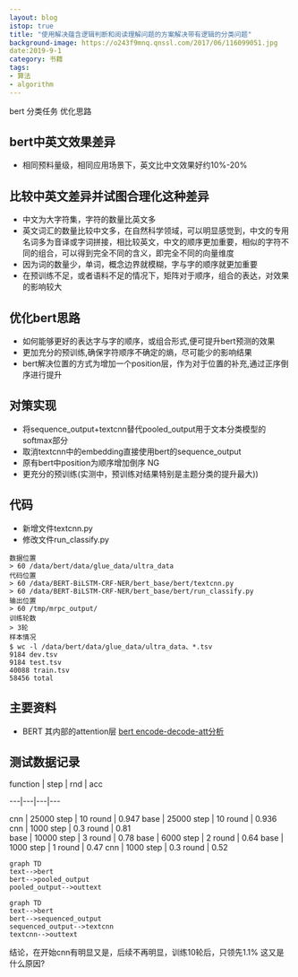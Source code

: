 ```yaml
--- 
layout: blog 
istop: true
title: "使用解决蕴含逻辑判断和阅读理解问题的方案解决带有逻辑的分类问题"
background-image: https://o243f9mnq.qnssl.com/2017/06/116099051.jpg
date:2019-9-1
category: 书籍
tags:
- 算法
- algorithm
---
```


bert 分类任务 优化思路


## bert中英文效果差异
- 相同预料量级，相同应用场景下，英文比中文效果好约10%-20%

## 比较中英文差异并试图合理化这种差异
- 中文为大字符集，字符的数量比英文多
- 英文词汇的数量比较中文多，在自然科学领域，可以明显感觉到，中文的专用名词多为音译或字词拼接，相比较英文，中文的顺序更加重要，相似的字符不同的组合，可以得到完全不同的含义，即完全不同的向量维度
- 因为词的数量少，单词，概念边界就模糊，字与字的顺序就更加重要
- 在预训练不足，或者语料不足的情况下，矩阵对于顺序，组合的表达，对效果的影响较大

## 优化bert思路
- 如何能够更好的表达字与字的顺序，或组合形式,便可提升bert预测的效果
- 更加充分的预训练,确保字符顺序不确定的熵，尽可能少的影响结果
- bert解决位置的方式为增加一个position层，作为对于位置的补充,通过正序倒序进行提升

## 对策实现
- 将sequence_output+textcnn替代pooled_output用于文本分类模型的softmax部分
- 取消textcnn中的embedding直接使用bert的sequence_output
- 原有bert中position为顺序增加倒序 NG
- 更充分的预训练(实测中，预训练对结果特别是主题分类的提升最大))

## 代码
- 新增文件textcnn.py
- 修改文件run_classify.py

```
数据位置
> 60 /data/bert/data/glue_data/ultra_data
代码位置
> 60 /data/BERT-BiLSTM-CRF-NER/bert_base/bert/textcnn.py
> 60 /data/BERT-BiLSTM-CRF-NER/bert_base/bert/run_classify.py
输出位置
> 60 /tmp/mrpc_output/
训练轮数
> 3轮
样本情况
$ wc -l /data/bert/data/glue_data/ultra_data、*.tsv
9184 dev.tsv
9184 test.tsv
40088 train.tsv
58456 total
```

## 主要资料
- BERT 其内部的attention层
[bert encode-decode-att分析](https://www.jianshu.com/p/25fc600de9fb)

## 测试数据记录

function | step | rnd | acc

---|---|---|---

cnn | 25000 step | 10 round | 0.947 
base | 25000 step | 10 round | 0.936 
cnn | 1000 step | 0.3 round | 0.81  
base | 10000 step | 3 round | 0.78 
base | 6000 step | 2 round | 0.64 
base | 1000 step | 1 round | 0.47 
cnn | 1000 step | 0.3 round | 0.52  


```
graph TD
text-->bert
bert-->pooled_output
pooled_output-->outtext
```

```
graph TD
text-->bert
bert-->sequenced_output
sequenced_output-->textcnn
textcnn-->outtext
```
结论，在开始cnn有明显又是，后续不再明显，训练10轮后，只领先1.1%
这又是什么原因?
